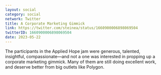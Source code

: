 ```yaml
---
layout: social
category: social
network: Twitter
title: A Corporate Marketing Gimmick
link: https://twitter.com/steinea/status/1660900006898069504
twitterID: 1660900006898069504
date: 2023-05-22
---
```


The participants in the Applied Hope jam were generous, talented, insightful, compassionate—and not a one was interested in propping up a corporate marketing gimmick. Many of them are still doing excellent work, and deserve better from big outlets like Polygon.
